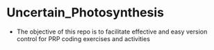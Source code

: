# Uncertain_Photosynthesis

- The objective of this repo is to facilitate effective and easy version control for PRP coding exercises and activities
